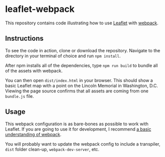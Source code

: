 # leaflet-webpack
This repository contains code illustrating how to use [Leaflet](http://leafletjs.com/) with [webpack](https://webpack.js.org/).

## Instructions
To see the code in action, clone or download the repository. Navigate to the directory in your terminal of choice and run `npm install`.

After npm installs all of the dependencies, type `npm run build` to bundle all of the assets with webpack.

You can then open `dist/index.html` in your browser. This should show a basic Leaflet map with a point on the Lincoln Memorial in Washington, D.C. Viewing the page source confirms that all assets are coming from one `bundle.js` file.

## Usage
This webpack configuration is as bare-bones as possible to work with Leaflet. If you are going to use it for development, I recommend [a basic understanding of webpack](https://webpack.js.org/guides/getting-started/).

You will probably want to update the webpack config to include a transpiler, `dist` folder clean-up, `webpack-dev-server`, etc.
